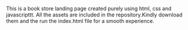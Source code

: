 This is a book store landing page created purely using html, css and javascripttt. All the assets are included in the repository.Kindly download them and the run the index.html file for a smooth experience.
